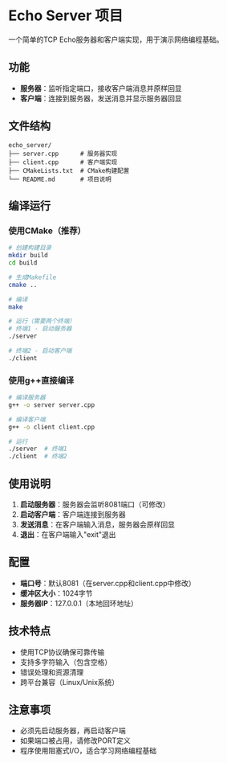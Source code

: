 # Echo Server 项目

一个简单的TCP Echo服务器和客户端实现，用于演示网络编程基础。

## 功能

- **服务器**：监听指定端口，接收客户端消息并原样回显
- **客户端**：连接到服务器，发送消息并显示服务器回显

## 文件结构

```
echo_server/
├── server.cpp      # 服务器实现
├── client.cpp      # 客户端实现
├── CMakeLists.txt  # CMake构建配置
└── README.md       # 项目说明
```

## 编译运行

### 使用CMake（推荐）

```bash
# 创建构建目录
mkdir build
cd build

# 生成Makefile
cmake ..

# 编译
make

# 运行（需要两个终端）
# 终端1 - 启动服务器
./server

# 终端2 - 启动客户端
./client
```

### 使用g++直接编译

```bash
# 编译服务器
g++ -o server server.cpp

# 编译客户端
g++ -o client client.cpp

# 运行
./server  # 终端1
./client  # 终端2
```

## 使用说明

1. **启动服务器**：服务器会监听8081端口（可修改）
2. **启动客户端**：客户端连接到服务器
3. **发送消息**：在客户端输入消息，服务器会原样回显
4. **退出**：在客户端输入"exit"退出

## 配置

- **端口号**：默认8081（在server.cpp和client.cpp中修改）
- **缓冲区大小**：1024字节
- **服务器IP**：127.0.0.1（本地回环地址）

## 技术特点

- 使用TCP协议确保可靠传输
- 支持多字符输入（包含空格）
- 错误处理和资源清理
- 跨平台兼容（Linux/Unix系统）

## 注意事项

- 必须先启动服务器，再启动客户端
- 如果端口被占用，请修改PORT定义
- 程序使用阻塞式I/O，适合学习网络编程基础 